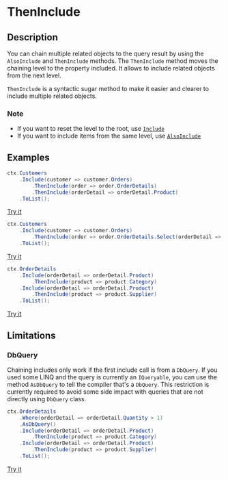 
# ThenInclude

## Description
You can chain multiple related objects to the query result by using the `AlsoInclude` and `ThenInclude` methods. The `ThenInclude` method moves the chaining level to the property included. It allows to include related objects from the next level.

`ThenInclude` is a syntactic sugar method to make it easier and clearer to include multiple related objects.

### Note
- If you want to reset the level to the root, use [`Include`](include.md)
- If you want to include items from the same level, use [`AlsoInclude`](also-include.md)

## Examples
```csharp
ctx.Customers
	.Include(customer => customer.Orders)
		.ThenInclude(order => order.OrderDetails)
		.ThenInclude(orderDetail => orderDetail.Product)
	.ToList();
```

[Try it](https://dotnetfiddle.net/o3xWDl)

```csharp
ctx.Customers
	.Include(customer => customer.Orders)
		.ThenInclude(order => order.OrderDetails.Select(orderDetail => orderDetail.Product))
	.ToList();
```

[Try it](https://dotnetfiddle.net/0VC0W1)

```csharp
ctx.OrderDetails
	.Include(orderDetail => orderDetail.Product)
		.ThenInclude(product => product.Category)
	.Include(orderDetail => orderDetail.Product)
		.ThenInclude(product => product.Supplier)
	.ToList();
```

[Try it](https://dotnetfiddle.net/DzQzed)

## Limitations

### DbQuery
Chaining includes only work if the first include call is from a `DbQuery`. If you used some LINQ and the query is currently an `IQueryable`, you can use the method `AsDbQuery` to tell the compiler that's a `DbQuery`.
This restriction is currently required to avoid some side impact with queries that are not directly using `DbQuery` class.

```csharp
ctx.OrderDetails
	.Where(orderDetail => orderDetail.Quantity > 1)
	.AsDbQuery()
	.Include(orderDetail => orderDetail.Product)
		.ThenInclude(product => product.Category)
	.Include(orderDetail => orderDetail.Product)
		.ThenInclude(product => product.Supplier)
	.ToList();
```

[Try it](https://dotnetfiddle.net/CFPbYm)
